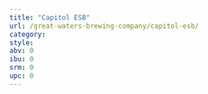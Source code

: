 ```yaml
---
title: "Capitol ESB"
url: /great-waters-brewing-company/capitol-esb/
category: 
style: 
abv: 0
ibu: 0
srm: 0
upc: 0
---
```



